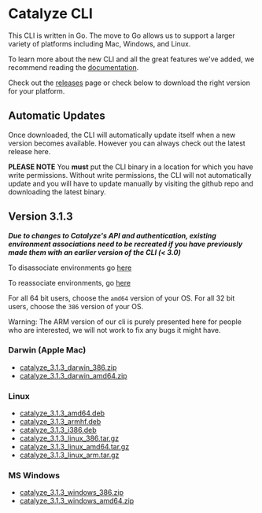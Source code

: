 # Catalyze CLI

This CLI is written in Go. The move to Go allows us to support a larger variety of platforms including Mac, Windows, and Linux.

To learn more about the new CLI and all the great features we've added, we recommend reading the [documentation](https://resources.catalyze.io/paas/paas-cli-reference/).

Check out the [releases](https://github.com/catalyzeio/cli/releases) page or check below to download the right version for your platform.

## Automatic Updates

Once downloaded, the CLI will automatically update itself when a new version becomes available. However you can always check out the latest release here.

**PLEASE NOTE** You **must** put the CLI binary in a location for which you have write permissions. Without write permissions, the CLI will not automatically update and you will have to update manually by visiting the github repo and downloading the latest binary.

## Version 3.1.3

***Due to changes to Catalyze's API and authentication, existing environment associations need to be recreated if you have previously made them with an earlier version of the CLI (< 3.0)***

To disassociate environments go [here](https://resources.catalyze.io/paas/paas-cli-reference/disassociate/)

To reassociate environments, go [here](https://resources.catalyze.io/paas/paas-cli-reference/associate/)

For all 64 bit users, choose the `amd64` version of your OS. For all 32 bit users, choose the `386` version of your OS.

Warning: The ARM version of our cli is purely presented here for people who are interested, we will not work to fix any bugs it might have.

### Darwin (Apple Mac)

 * [catalyze\_3.1.3\_darwin\_386.zip](https://github.com/catalyzeio/cli/releases/download/3.1.3/catalyze_3.1.3_darwin_386.zip)
 * [catalyze\_3.1.3\_darwin\_amd64.zip](https://github.com/catalyzeio/cli/releases/download/3.1.3/catalyze_3.1.3_darwin_amd64.zip)

### Linux

 * [catalyze\_3.1.3\_amd64.deb](https://github.com/catalyzeio/cli/releases/download/3.1.3/catalyze_3.1.3_amd64.deb)
 * [catalyze\_3.1.3\_armhf.deb](https://github.com/catalyzeio/cli/releases/download/3.1.3/catalyze_3.1.3_armhf.deb)
 * [catalyze\_3.1.3\_i386.deb](https://github.com/catalyzeio/cli/releases/download/3.1.3/catalyze_3.1.3_i386.deb)
 * [catalyze\_3.1.3\_linux\_386.tar.gz](https://github.com/catalyzeio/cli/releases/download/3.1.3/catalyze_3.1.3_linux_386.tar.gz)
 * [catalyze\_3.1.3\_linux\_amd64.tar.gz](https://github.com/catalyzeio/cli/releases/download/3.1.3/catalyze_3.1.3_linux_amd64.tar.gz)
 * [catalyze\_3.1.3\_linux\_arm.tar.gz](https://github.com/catalyzeio/cli/releases/download/3.1.3/catalyze_3.1.3_linux_arm.tar.gz)

### MS Windows

 * [catalyze\_3.1.3\_windows\_386.zip](https://github.com/catalyzeio/cli/releases/download/3.1.3/catalyze_3.1.3_windows_386.zip)
 * [catalyze\_3.1.3\_windows\_amd64.zip](https://github.com/catalyzeio/cli/releases/download/3.1.3/catalyze_3.1.3_windows_amd64.zip)
